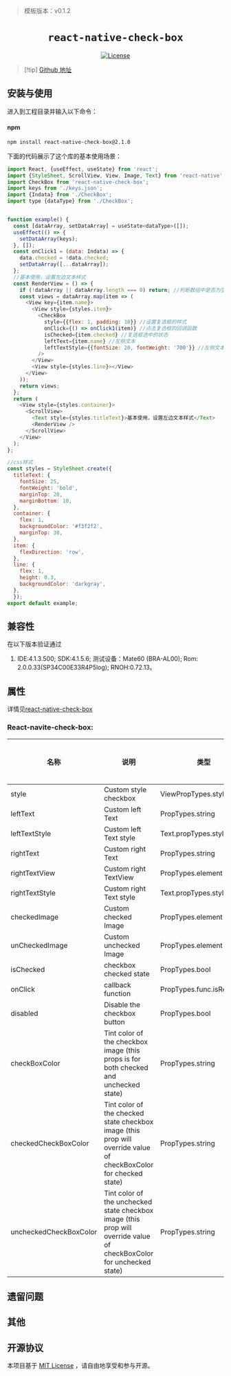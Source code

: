 > 模板版本：v0.1.2

<p align="center">
  <h1 align="center"> <code>react-native-check-box</code> </h1>
</p>
<p align="center">
    <a href="https://github.com/crazycodeboy/react-native-check-box/blob/v2.1.0/LICENSE">
        <img src="https://img.shields.io/badge/license-MIT-green.svg" alt="License" />
    </a>
</p>

> [!tip] [Github 地址](https://github.com/crazycodeboy/react-native-check-box)
## 安装与使用

进入到工程目录并输入以下命令：

<!-- tabs:start -->

#### **npm**

```bash
npm install react-native-check-box@2.1.0
```
<!-- tabs:end -->

下面的代码展示了这个库的基本使用场景：

```js
import React, {useEffect, useState} from 'react';
import {StyleSheet, ScrollView, View, Image, Text} from 'react-native';
import CheckBox from 'react-native-check-box';
import keys from './keys.json';
import {Indata} from './CheckBox';
import type {dataType} from './CheckBox';


function example() {
  const [dataArray, setDataArray] = useState<dataType>([]);
  useEffect(() => {
    setDataArray(keys);
  }, []);
  const onClick1 = (data: Indata) => {
    data.checked = !data.checked;
    setDataArray([...dataArray]);
  };
  //基本使用，设置左边文本样式
  const RenderView = () => {
    if (!dataArray || dataArray.length === 0) return; //判断数组中是否为空，如果为空直接返回
    const views = dataArray.map(item => (
      <View key={item.name}>
        <View style={styles.item}>
          <CheckBox
            style={{flex: 1, padding: 10}} //设置复选框的样式
            onClick={() => onClick1(item)} //点击复选框的回调函数
            isChecked={item.checked} //复选框选中的状态
            leftText={item.name} //左侧文本
            leftTextStyle={{fontSize: 20, fontWeight: '700'}} //左侧文本样式
          />
        </View>
        <View style={styles.line}></View>
      </View>
    ));
    return views;
  };
  return (
    <View style={styles.container}>
      <ScrollView>
        <Text style={styles.titleText}>基本使用，设置左边文本样式</Text>
        <RenderView />
      </ScrollView>
    </View>
  );
};

//css样式
const styles = StyleSheet.create({
  titleText: {
    fontSize: 25,
    fontWeight: 'bold',
    marginTop: 20,
    marginBottom: 10,
  },
  container: {
    flex: 1,
    backgroundColor: '#f3f2f2',
    marginTop: 30,
  },
  item: {
    flexDirection: 'row',
  },
  line: {
    flex: 1,
    height: 0.3,
    backgroundColor: 'darkgray',
  },
  });
export default example;

```

## 兼容性

在以下版本验证通过
  1. IDE:4.1.3.500;
     SDK:4.1.5.6;
     测试设备：Mate60 (BRA-AL00);
     Rom: 2.0.0.33(SP34C00E33R4P5log);
     RNOH:0.72.13。

## 属性
详情见[react-native-check-box](https://github.com/crazycodeboy/react-native-check-box)

### React-navite-check-box:

| 名称 | 说明 | 类型 | 是否必填 | 原库平台 | 鸿蒙支持 |
| ---- | ---- | ---- | -------- | -------- | -------- |
| style|Custom style checkbox |ViewPropTypes.style| No | Android/IOS | Yes |
| leftText |Custom left Text | PropTypes.string | No | Android/IOS | Yes |
| leftTextStyle |Custom left Text style | Text.propTypes.style | No | Android/IOS | Yes |
| rightText |Custom right Text | PropTypes.string | No |  Android/IOS | Yes |
| rightTextView |Custom right TextView | PropTypes.element | No |Android/IOS | Yes |
| rightTextStyle |Custom right Text style | Text.propTypes.style | No | Android/IOS | Yes |
| checkedImage |Custom checked Image | PropTypes.element | No | Android/IOS  | Yes |
| unCheckedImage |Custom unchecked Image | PropTypes.element | No | Android/IOS | Yes |
| isChecked |checkbox checked state | PropTypes.bool | Yes | Android/IOS | Yes |
| onClick |callback function | PropTypes.func.isRequired | Yes | Android/IOS | Yes |
| disabled |Disable the checkbox button | PropTypes.bool | No | Android/IOS | Yes |
| checkBoxColor |Tint color of the checkbox image (this props is for both checked and unchecked state) | PropTypes.string| Yes | Android/IOS | Yes | 
| checkedCheckBoxColor |Tint color of the checked state checkbox image (this prop will override value of checkBoxColor for checked state) | PropTypes.string | No | Android/IOS | Yes |
| uncheckedCheckBoxColor |Tint color of the unchecked state checkbox image (this prop will override value of checkBoxColor for unchecked state) | PropTypes.string| No | Android/IOS | Yes |   

## 遗留问题

## 其他

## 开源协议

本项目基于 [MIT License](https://github.com/crazycodeboy/react-native-check-box/blob/master/LICENSE) ，请自由地享受和参与开源。

